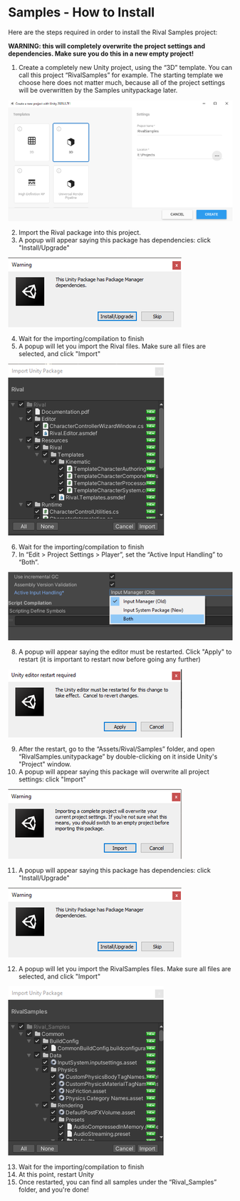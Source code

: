 
# Samples - How to Install

Here are the steps required in order to install the Rival Samples project:

**WARNING: this will completely overwrite the project settings and dependencies. Make sure you do this in a new empty project!**

1. Create a completely new Unity project, using the “3D” template. You can call this project “RivalSamples” for example. The starting template we choose here does not matter much, because all of the project settings will be overwritten by the Samples unitypackage later.

![](../Images/samples-install-createproject.png)

2. Import the Rival package into this project. 
3. A popup will appear saying this package has dependencies: click "Install/Upgrade"

![](../Images/samples-install-dependencies.png)

4. Wait for the importing/compilation to finish 
5. A popup will let you import the Rival files. Make sure all files are selected, and click "Import"

![](../Images/samples-install-import-rival.png)

6. Wait for the importing/compilation to finish 
7. In “Edit > Project Settings > Player”, set the “Active Input Handling” to “Both”. 

![](../Images/samples-install-input-both.png)

8. A popup will appear saying the editor must be restarted. Click "Apply" to restart (it is important to restart now before going any further)

![](../Images/samples-install-input-both-restart.png)

9. After the restart, go to the “Assets/Rival/Samples” folder, and open “RivalSamples.unitypackage” by double-clicking on it inside Unity's "Project" window. 
10. A popup will appear saying this package will overwrite all project settings: click "Import"

![](../Images/samples-install-overwrite-settings-popup.png)

11. A popup will appear saying this package has dependencies: click "Install/Upgrade"

![](../Images/samples-install-dependencies.png)

12. A popup will let you import the RivalSamples files. Make sure all files are selected, and click "Import"

![](../Images/samples-install-import-rival-samples.png)

13. Wait for the importing/compilation to finish 
14. At this point, restart Unity
15. Once restarted, you can find all samples under the “Rival_Samples” folder, and you're done!
